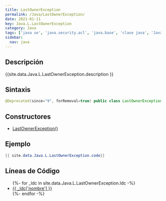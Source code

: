 ```yaml
---
title: LastOwnerException
permalink: /Java/LastOwnerException/
date: 2021-01-11
key: Java.L.LastOwnerException
category: Java
tags: ['java se', 'java.security.acl', 'java.base', 'clase java', 'Java 1.1']
sidebar: 
  nav: java
---
```


## Descripción
{{site.data.Java.L.LastOwnerException.description }}

## Sintaxis
~~~java
@Deprecated(since="9", forRemoval=true) public class LastOwnerException extends Exception
~~~

## Constructores
* [LastOwnerException()](/Java/LastOwnerException/LastOwnerException/)

## Ejemplo
~~~java
{{ site.data.Java.L.LastOwnerException.code}}
~~~

## Líneas de Código
<ul>
{%- for _ldc in site.data.Java.L.LastOwnerException.ldc -%}
   <li>
       <a href="{{_ldc['url'] }}">{{ _ldc['nombre'] }}</a>
   </li>
{%- endfor -%}
</ul>
